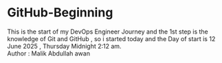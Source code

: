 # GitHub-Beginning
This is the start of my DevOps Engineer Journey and the 1st step is the knowledge of Git and GitHub , so i started today and the Day of start is 12 June 2025 , Thursday Midnight 2:12 am.
<br>
Author : Malik Abdullah awan
 